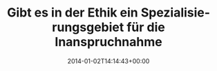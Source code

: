 ---
retweeted: false
source: <a href="http://www.myplume.com/" rel="nofollow">Plume for Android</a>
entities:
  hashtags: []
  symbols: []
  user_mentions: []
  urls: []
display_text_range:
- '0'
- '95'
favorite_count: '1'
id_str: '418747185594105856'
truncated: false
retweet_count: '1'
id: '418747185594105856'
created_at: Thu Jan 02 14:14:43 +0000 2014
favorited: false
full_text: Gibt es in der Ethik ein Spezialisierungsgebiet für die Inanspruchnahme
  reservierter Bahnsitze?
lang: de
tags:
- pesos/twitter
date: '2014-01-02T14:14:43+00:00'
src: https://twitter.com/bascht/status/418747185594105856
original_url: https://twitter.com/bascht/status/418747185594105856
type: twitter_tweet
text: Gibt es in der Ethik ein Spezialisierungsgebiet für die Inanspruchnahme reservierter
  Bahnsitze?
title: Gibt es in der Ethik ein Spezialisierungsgebiet für die Inanspruchnahme

---